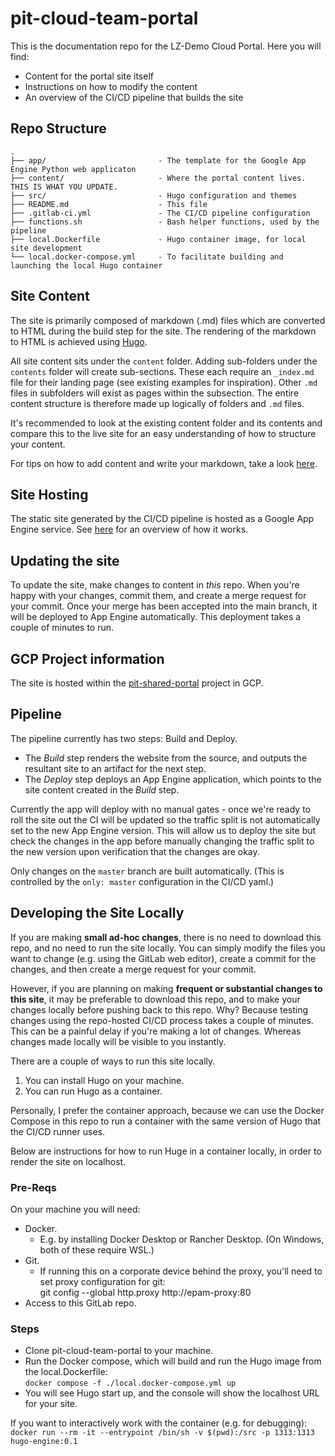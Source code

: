 # pit-cloud-team-portal

This is the documentation repo for the LZ-Demo Cloud Portal.  Here you will find:

- Content for the portal site itself
- Instructions on how to modify the content
- An overview of the CI/CD pipeline that builds the site

## Repo Structure

```
.
├── app/                         - The template for the Google App Engine Python web applicaton
├── content/                     - Where the portal content lives. THIS IS WHAT YOU UPDATE.
├── src/                         - Hugo configuration and themes
├── README.md                    - This file
├── .gitlab-ci.yml               - The CI/CD pipeline configuration
├── functions.sh                 - Bash helper functions, used by the pipeline
├── local.Dockerfile             - Hugo container image, for local site development
└── local.docker-compose.yml     - To facilitate building and launching the local Hugo container
```

## Site Content

The site is primarily composed of markdown (.md) files which are converted to HTML during the build step for the site. The rendering of the markdown to HTML is achieved using [Hugo](https://gohugo.io/).  

All site content sits under the `content` folder. Adding sub-folders under the `contents` folder will create sub-sections.  These each require an `_index.md` file for their landing page (see existing examples for inspiration). Other `.md` files in subfolders will exist as pages within the subsection. The entire content structure is therefore made up logically of folders and `.md` files.

It's recommended to look at the existing content folder and its contents and compare this to the live site for an easy understanding of how to structure your content.

For tips on how to add content and write your markdown, take a look [here](https://docs.jl-digital.net/onboarding/adding-content/).

## Site Hosting

The static site generated by the CI/CD pipeline is hosted as a Google App Engine service. See [here](https://cloud.google.com/appengine/docs/standard/python/getting-started/hosting-a-static-website) for an overview of how it works.

## Updating the site

To update the site, make changes to content in _this_ repo.  When you're happy with your changes, commit them, and create a merge request for your commit.  Once your merge has been accepted into the main branch, it will be deployed to App Engine automatically.  This deployment takes a couple of minutes to run.

## GCP Project information

The site is hosted within the [pit-shared-portal](https://console.cloud.google.com/home/dashboard?project=pit-shared-portal&folder=&orgonly=true) project in GCP.

## Pipeline

The pipeline currently has two steps: Build and Deploy. 
  - The _Build_ step renders the website from the source, and outputs the resultant site to an artifact for the next step. 
  - The _Deploy_ step deploys an App Engine application, which points to the site content created in the _Build_ step.

Currently the app will deploy with no manual gates - once we're ready to roll the site out the CI will be updated so the traffic split is not automatically set to the new App Engine version. This will allow us to deploy the site but check the changes in the app before manually changing the traffic split to the new version upon verification that the changes are okay.

Only changes on the `master` branch are built automatically. (This is controlled by the `only: master` configuration in the CI/CD yaml.)

## Developing the Site Locally

If you are making **small ad-hoc changes**, there is no need to download this repo, and no need to run the site locally.  You can simply modify the files you want to change (e.g. using the GitLab web editor), create a commit for the changes, and then create a merge request for your commit.

However, if you are planning on making **frequent or substantial changes to this site**, it may be preferable to download this repo, and to make your changes locally before pushing back to this repo.  Why?  Because testing changes using the repo-hosted CI/CD process takes a couple of minutes.  This can be a painful delay if you're making a lot of changes. Whereas changes made locally will be visible to you instantly.

There are a couple of ways to run this site locally.

1. You can install Hugo on your machine.
1. You can run Hugo as a container.

Personally, I prefer the container approach, because we can use the Docker Compose in this repo to run a container with the same version of Hugo that the CI/CD runner uses.

Below are instructions for how to run Huge in a container locally, in order to render the site on localhost.

### Pre-Reqs

On your machine you will need:

- Docker. 
  - E.g. by installing Docker Desktop or Rancher Desktop. (On Windows, both of these require WSL.)
- Git.
  - If running this on a corporate device behind the proxy, you'll need to set proxy configuration for git: \
    git config --global http.proxy http://epam-proxy:80
- Access to this GitLab repo.

### Steps

- Clone pit-cloud-team-portal to your machine.
- Run the Docker compose, which will build and run the Hugo image from the local.Dockerfile: \
  `docker compose -f ./local.docker-compose.yml up`
- You will see Hugo start up, and the console will show the localhost URL for your site.

If you want to interactively work with the container (e.g. for debugging): \
`docker run --rm -it --entrypoint /bin/sh -v $(pwd):/src -p 1313:1313 hugo-engine:0.1`
